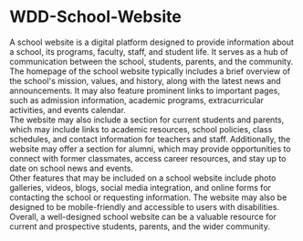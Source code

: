 # WDD-School-Website
A school website is a digital platform designed to provide information about a school, its programs, faculty, staff, and student life. It serves as a hub of communication between the school, students, parents, and the community. <br>
The homepage of the school website typically includes a brief overview of the school's mission, values, and history, along with the latest news and announcements. It may also feature prominent links to important pages, such as admission information, academic programs, extracurricular activities, and events calendar.<br>
The website may also include a section for current students and parents, which may include links to academic resources, school policies, class schedules, and contact information for teachers and staff. Additionally, the website may offer a section for alumni, which may provide opportunities to connect with former classmates, access career resources, and stay up to date on school news and events.<br>
Other features that may be included on a school website include photo galleries, videos, blogs, social media integration, and online forms for contacting the school or requesting information. The website may also be designed to be mobile-friendly and accessible to users with disabilities. Overall, a well-designed school website can be a valuable resource for current and prospective students, parents, and the wider community.

